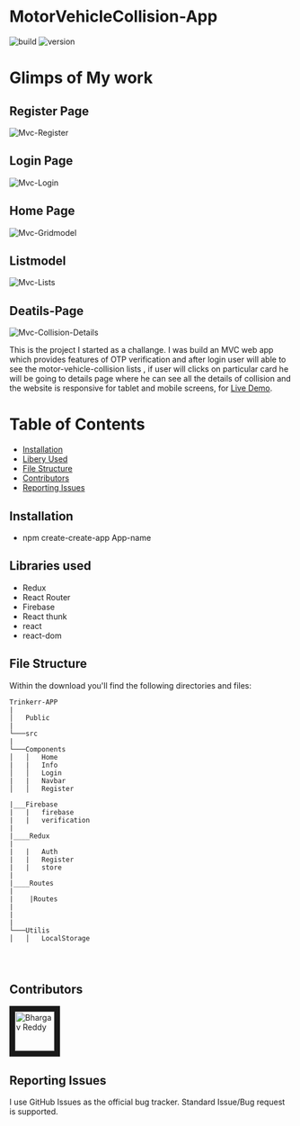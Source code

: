 # MotorVehicleCollision-App

![build](https://img.shields.io/travis/USER/REPO.svg) ![version](https://img.shields.io/badge/version-1.0.0-blue.svg)
<br/>
# Glimps of My work

## Register Page

![Mvc-Register](https://user-images.githubusercontent.com/77038785/133935987-c437c4f9-ce10-4ceb-913d-575eaf785035.PNG)

## Login Page

![Mvc-Login](https://user-images.githubusercontent.com/77038785/133935997-d697d876-443b-43e5-b800-9edae0af7567.PNG)


## Home Page

![Mvc-Gridmodel](https://user-images.githubusercontent.com/77038785/133936464-bb6c150d-2fe2-4bfe-93af-c435d74e4ca9.PNG)

## Listmodel
![Mvc-Lists](https://user-images.githubusercontent.com/77038785/133936478-a07055c2-16db-4633-a037-d20ff5ff16bf.PNG)

## Deatils-Page

![Mvc-Collision-Details](https://user-images.githubusercontent.com/77038785/133936485-739d4972-7719-4d55-9167-3104bf4265a1.PNG)


This is the project I started as a challange. I was build an MVC web app which provides features of OTP verification and after login user will able to see the motor-vehicle-collision lists , if user will clicks on particular card he will be going to details page where he can see all the details of collision and the website is responsive for tablet and mobile screens, for [Live Demo](https://mvc-five.vercel.app/).


# Table of Contents

- [Installation](#installation)
- [Libery Used](#file-structure)
- [File Structure](#file-structure)
- [Contributors](#contributors)
- [Reporting Issues](#reporting-issues)

## Installation

- npm create-create-app App-name

## Libraries used

- Redux
- React Router
- Firebase
- React thunk
- react
- react-dom

## File Structure

Within the download you'll find the following directories and files:

```
Trinkerr-APP
|
│   Public
|
└───src
|
└───Components
│   │   Home
|   |   Info
│   │   Login
|   |   Navbar
│   │   Register

|___Firebase 
|   |   firebase
|   |   verification
|   
|____Redux
|  
|   |   Auth
|   |   Register
|   |   store
|   
|____Routes  
|    
|    |Routes 
|
|
|
└───Utilis
│   │   LocalStorage




```


## Contributors

<a href="../../../../Bhargav1224" target="_blank"><img src="https://avatars.githubusercontent.com/u/77038785?v=4" alt="Bhargav Reddy" width="70" height="70" border="10" /></a>


## Reporting Issues

I use GitHub Issues as the official bug tracker. Standard Issue/Bug request is supported.
